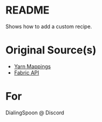 # README
Shows how to add a custom recipe.

# Original Source(s)
* [Yarn Mappings](https://maven.fabricmc.net/docs/yarn-1.20.4+build.3/)
* [Fabric API](https://maven.fabricmc.net/docs/fabric-api-0.96.0+1.20.4/)

# For
DialingSpoon @ Discord
